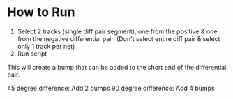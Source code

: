# How to Run
1. Select 2 tracks (single diff pair segment), one from the positive & one from the negative differential pair. (Don't select entire diff pair & select only 1 track per net)
2. Run script

This will create a bump that can be added to the short end of the differential pair.

45 degree difference: Add 2 bumps
90 degree difference: Add 4 bumps